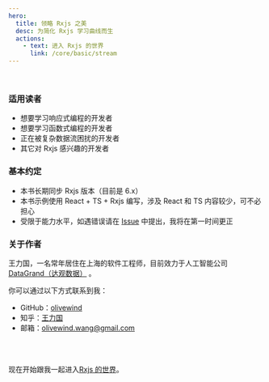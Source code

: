 ```yaml
---
hero: 
  title: 领略 Rxjs 之美
  desc: 为简化 Rxjs 学习曲线而生
  actions:
    - text: 进入 Rxjs 的世界
      link: /core/basic/stream
---
```


<br/>

<!--

### 写作初衷

 在我过去几年的工作经历中，我和团队分别在各种业务场景下使用过各种技术组合去构建过各种规模的前端应用，更准确地说我曾这么使用过：

* React + Electron + TypeScript + `Redux` 构建超过 15 万行代码的低代码开发平台

* React + Electron + TypeScript + `Mobx` 构建超过 2 万行代码的桌面应用

* React + Ramda + TypeScript +  `Rxjs ` 构建超过 1 万行代码的标注引擎

* Angular + TypeScript + `Rxjs` 构建超过 10 万行代码的 AI 平台

* Vue + ES6 + `Vuex` 构建超过 1 万行代码的手机应用

* Vue + ES6 + `Rxjs` 构建超过 20 万行代码的容器平台

在上面这些工程经验中有两个工具对我的启发意义很大

* [Angular](https://angular.cn/)：它教会我如何构建组织可维护的前端应用
* [Rxjs](https://rxjs-dev.firebaseapp.com/)：它教会我如何去处理棘手的状态流转

我对待 Angular、Rxjs、Ramda 等工具的态度是一样的，尽管它们在国内不是很热门，但它们提供的架构思想和编程范式是超前的，因此仍然有学习它们的必要，掌握它们可以让你拥有轻松处理复杂问题的自信。

遗憾的是这些工具对新手都算不上友好，尤其是一眼看过去的数百个 API 可能会让新手感到非常无力，其中 Rxjs 的资料更是少之又少，市面上已有的一些文档又大多“老破旧”。我希望以某种轻松且简单的方式跟大家分享这些“看起来很复杂”的技术，因此我动笔写了两本书：

1. [《领略 Rxjs 之美》](./)，也就是本书
2. 《领略 Angular 之美》（正在编写）

-->

### 适用读者

* 想要学习响应式编程的开发者
* 想要学习函数式编程的开发者
* 正在被复杂数据流困扰的开发者
* 其它对 Rxjs 感兴趣的开发者


### 基本约定
* 本书长期同步 Rxjs 版本（目前是 6.x）
* 本书示例使用 React + TS + Rxjs 编写，涉及 React 和 TS 内容较少，可不必担心
* 受限于能力水平，如遇错误请在 [Issue](https://github.com/olivewind/learning-rxjs/issues/new) 中提出，我将在第一时间更正

### 关于作者

王力国，一名常年居住在上海的软件工程师，目前效力于人工智能公司 [DataGrand（达观数据）](http://www.datagrand.com/) 。


你可以通过以下方式联系到我：
* GitHub：[olivewind](https://github.com/olivewind)
* 知乎：[王力国](https://www.zhihu.com/people/san-huan-mei-you-shao)
* 邮箱：olivewind.wang@gmail.com

<br/>
<br/>

现在开始跟我一起进入[Rxjs 的世界](./core/basic/stream)。
